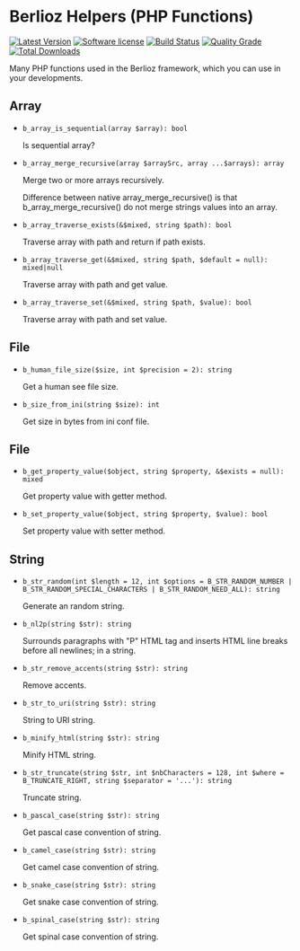 # Berlioz Helpers (PHP Functions)

[![Latest Version](https://img.shields.io/packagist/v/berlioz/helpers.svg?style=flat-square)](https://github.com/BerliozFramework/Helpers/releases)
[![Software license](https://img.shields.io/github/license/BerliozFramework/Helpers.svg?style=flat-square)](https://github.com/BerliozFramework/Helpers/blob/1.x/LICENSE)
[![Build Status](https://img.shields.io/travis/com/BerliozFramework/Helpers/1.x.svg?style=flat-square)](https://travis-ci.com/BerliozFramework/Helpers)
[![Quality Grade](https://img.shields.io/codacy/grade/cf7e947e6ddf4da28e540402bf08d957/1.x.svg?style=flat-square)](https://www.codacy.com/manual/BerliozFramework/Helpers)
[![Total Downloads](https://img.shields.io/packagist/dt/berlioz/helpers.svg?style=flat-square)](https://packagist.org/packages/berlioz/helpers)

Many PHP functions used in the Berlioz framework, which you can use in your developments.

## Array

  - `b_array_is_sequential(array $array): bool`

     Is sequential array?

  - `b_array_merge_recursive(array $arraySrc, array ...$arrays): array`

    Merge two or more arrays recursively.

    Difference between native array_merge_recursive() is that
    b_array_merge_recursive() do not merge strings values
    into an array.

  - `b_array_traverse_exists(&$mixed, string $path): bool`

    Traverse array with path and return if path exists.

  - `b_array_traverse_get(&$mixed, string $path, $default = null): mixed|null`

    Traverse array with path and get value.

  - `b_array_traverse_set(&$mixed, string $path, $value): bool`

    Traverse array with path and set value.

## File

  - `b_human_file_size($size, int $precision = 2): string`

    Get a human see file size.

  - `b_size_from_ini(string $size): int`

    Get size in bytes from ini conf file.

## File

  - `b_get_property_value($object, string $property, &$exists = null): mixed`

    Get property value with getter method.

  - `b_set_property_value($object, string $property, $value): bool`

    Set property value with setter method.

## String

  - `b_str_random(int $length = 12, int $options = B_STR_RANDOM_NUMBER | B_STR_RANDOM_SPECIAL_CHARACTERS | B_STR_RANDOM_NEED_ALL): string`

    Generate an random string.

  - `b_nl2p(string $str): string`

    Surrounds paragraphs with "P" HTML tag and inserts HTML line breaks before all newlines; in a string.

  - `b_str_remove_accents(string $str): string`

    Remove accents.

  - `b_str_to_uri(string $str): string`

    String to URI string.

  - `b_minify_html(string $str): string`

    Minify HTML string.

  - `b_str_truncate(string $str, int $nbCharacters = 128, int $where = B_TRUNCATE_RIGHT, string $separator = '...'): string`

    Truncate string.

  - `b_pascal_case(string $str): string`

    Get pascal case convention of string.

  - `b_camel_case(string $str): string`

    Get camel case convention of string.

  - `b_snake_case(string $str): string`

    Get snake case convention of string.

  - `b_spinal_case(string $str): string`

    Get spinal case convention of string.